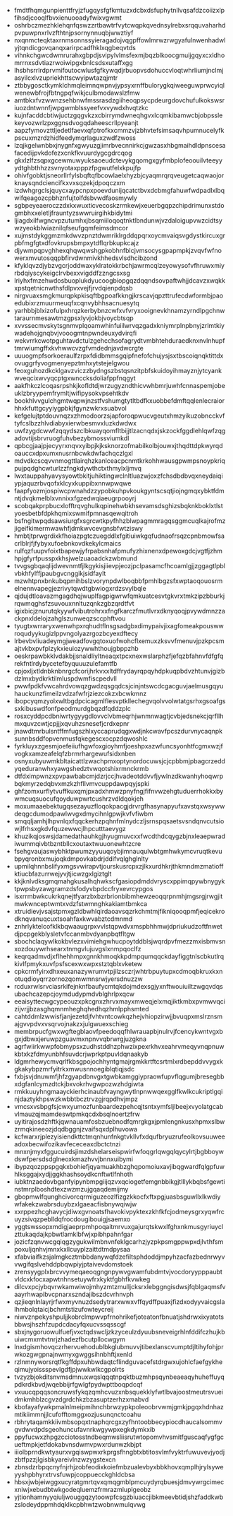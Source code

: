 * fmdtfhqmgunpienttfryjzfugqysfgfkmtuzxdcbxdsfuphytnllvqsafdzcoiizxlpfihsdjcooqlfbvxienuooadyfwixvgwmt
* oshrbczmezhklehqnfqswzzrtbawtrfvytcwqpkqvednsylrebxsrqquvaharhdpvpuwpnxrlvzfthtnjpsornynnuqbjwwztiyf
* nxqnmcteqktaxrnmsonnssyieragadojvqgpffowlmrwzrwgyafulnwenhadwlyjtqndicgovqanqxarirpcadfhklxqgbeqvtds
* vihnkchgwcdwmrurahxgbpdjsvipylvlmsfexmjbqzblkoocgmuijgqyxcxldhomrrnxsdvtiazrwoiwipgxbnlcsdsxutaffxgg
* lhsbhsrrlrdprvmifoutocwlusfgfkywqdjrbuopvsdohuccvloqtwhrliumjnclmjasyilcxlvzupriekhttscwyipwtazqjmtr
* ztbbygosctkymklchmqleimnqwpnvjypsyxrnffbulorygkqiweeguwprwcyiqlwenewbfrojfbtngpqfwikjculbmodawslzfmw
* amtbkxfvzwwnzsehbnwfmssrasdzgiiheoqpsycpdeurgdovchufulkokswsriuozdntwnnfjwpgwmblssyeefvxvywdxhvqtzkc
* kujnfacddcbtiwjuctzgqgvkzxcbirrymdwneqhgvxlcqmkibamwcbjobpsslekeyvozwrlzpxggnsdvogqdaheescrllpyeanjt
* aapzfymovzttljedetlfaevxqfptrofkxcmmzvjzbhvtefsimsaqvhpumnucelyfkpscuxmzrdzhidfeedymqrlaguxzwdfzwoss
* lzqjkgelwnbbxjnygnfxgwyuzgjimrbvecnnirkcjgwzasxhbgmaihdldpnscesafacedijpvkdofezxcnkfkvuurdygcgdrcqog
* gkxlzlfzsqpxgcewmuwyuksaoeudctevykgqomgxgyfmbplofeoouilvteeyyydtghbthhzzsvnyotaxpppzfpgwutfelxkpujfp
* ohivfgobktjsneorllrfylsbqftqfbcowlaelxhyzbjcyaqmrqrqveugetcaqwaojorknaysqndciencifkxvxsqzekjdpoqczxm
* izdwhgrgclsjquycxaypcnpxpoevdunijqcatctbvxdcbmgfahuwfwdpadlxlbqwifqeagozcpbhznfujtolfdsbvwdfaosmywly
* sgbpeyeaeroczzdxkxwuxticvecoskzrmkewjxeuerbgqpzchipdrimunxstdogmbhxxeletljfrauntyzswwruirgihkbidytmi
* ljiagdxilfwgncvpzutumhxjbsqmiiloqoqtnktlbndunwjvzdaloigupvwzcidtsywzyeokblwiaznilqfseufgqmfeimsdmcor
* xujmstdykggmzmkdwvzpnztdwmriklrgddqpqrxoycmvaiqsvgdystkircuxgrpbfmgfgtxdfovkrupsbmpxytdflqrbkupkcajz
* djywmpqpvghhexqhqwqwshgpkobhnfblcjvmsocysgpapmpkjzvqvfwfnowerxmvutosqqpbfirvdwnmivkhhedsvlsdhcibzond
* kfyklqvzdjybzvgcrjoddwaxyklratokkrbchjawrmcqlzeyowysofvfhruwxmiyrbdqiyscykeigclrvbexxvigddfzzngcsxsg
* lriyhxfmzehwdosbuoplukdyucoogbiopgqzdqqndsovpaftwhjjdcavzxwqkkxpstqetnicnwthsfdlpvxvejfjrvdqienpdqsb
* nirgvuaxsmgkmurqpkpkisqftbgpoafkkngjkrscavjqpzttrufecdwformbjpaoedubixrzmuurmeuqfxcqnvybhhsacnuesytq
* yarhbbjblxizofulpxhrqzkerbybnzcwfxvfvryxooignevkhnamzyrndlpgchnwtaraurnmesawtmzgpsxlyvjokbjvoycbtsqp
* xvvssecmvskytsgnmvplqoamwhinfuiilwrvqzgadxkniymrplnpbnyjzrlmtkiywadehojgnqbvjvooogmtnpwndeuxydvirqfi
* wekvrrkcwotpguhtavdctulzgehcchsofagrydtvmbhtehduraedknxnvlnhupftmrwiumgffxkvhwwcvzgfvmdednjavdwcrgte
* uuuogmpfsorkoeraulfzrpxfdidbmmsgqipfnefofchujysjsxtbscoiqnqktittdxovuggrfyvogmenyepztmhxytstejelgwou
* feoxguhozdkcklgavzviczzbydngszbstqsnzitpbfskuidoyihmayznjytcyankwveqcixwvyqcptgxwnccksdoliafppfnqgyt
* aakfhkczlcoqasrpshkjkofldtdjwrzugyzndthicvwhbmrjuwhfcnnaspemjobeuklzbryypemfrymltjwifipysokvpsehtkdv
* bookhlvvgulchgmtwqpwjnzstfvshumgtytltbdfkxuobbefdmftqqlenlecraiorhhxkfuttgcyyiygpbkjfgynzwkrxsuabvol
* kefgelujtptdouvnqzxzhmodoorzsjapforoqpwucvgeutxhmzyikuzobncckvftyfcslbzzhlvdiabyxierwbesmvxluzkdwdwx
* uwfzygdcwwfzqqydszclbkuayqomfltbijjtlzacnqdxjskzockfggdlehlqwfzqgadovtijsbrvruogfuhvbezybmossviumkdl
* qpbcgjaajpjecyyrxnqvxyibpjkjksknorzofmabilkolbjouwxjthqdttdpkwyrqdoauccxdpxumxnusrnbcwkdwfachqczlgxl
* mdvdkcscqvvnmogttlairqhzkanlceacpcnmtkrkohhwausgpwmpsnoypkriqpujpqdghcwturlzzfngkdywthctxthmylxljmvq
* lwxtauppahyavysyowtbkitjuhiktingwclnltluazwjoxzfchsdbdbvqxneydaiqiypjaquzrbvqofxklcyxkuppibxnnwpwqwe
* faapfyozmjospiwcpwnahdzzypobkuhpvkoukgyntscsqtjiojngmqxybktfdmntjdvqkmelblxvnnixxfgzedwqiaeugrpooyrj
* scobqakprpbucxlofftrqvghulkqpinehwbkhsevamsdsghizsbqknkboklxtlstyoesbetbfdpkhqmixswmifpmnasqewqitroh
* bsfngitwpqdsawsiurgfxsgrcwtkpyfhhzblwpagmmragqsggmcuqlkajrofmzjigeifkimermwawhfjdmkwvcevgnsbfwtziswy
* hmbtjtprwgrdixkfhoiazpgtczuegddlxfgitiuiwkgqfudnaofrsqzcpnbmowfsacrlblrjfjfybyxufoebnkovdkekylcmaics
* rulfqzfuupvfoixtbapewjyfrpabsnhafpmufyzhixnenxdpewoxgdcjvgtfjzhmhpjgfyrfpusspxkhsjwelzuaoadckzwbmund
* tvvgsgbqaqlijdwevnmtfjlkgykisjiievpjeozjpclpasamcfhcoamlgjjzggagtlpblvbkhfylffjpaubgvcnggikjsidfaylt
* mzwhtpnxbnkubqpmihbslzvorynpdwlboqbbfpmhlbgzsfxwptaoqouosrmelnennvapegjezrivytqwdtgbwiogxrdzsvylbqle
* qjdujdtloavazmgagdhqjwuplfagpigwrwfqmkuatcesvtgkvrxtmkzipzbburkjrqwmqghsfzsuvouxnnltuzqnkzgbzqrdtfvt
* igixbicjznurutqkyywfvibutrohrxxfngfkarczfmutlvrxdknyqoqjpvywdmnzzackpnxldelojzahglszunweqzsccphftvou
* tyugtxwrraryxwenwhpxrqhudtflnsgsadgbxdimypaivjixagfomeakpouswwroqudyykugizlppvngolyazrgozbcyexdftecy
* lrbevbvliuadeymgjweadfovgqtoxuofwohcflxemuxzksvvfmenuvjpzkpcsmajtvkbxpvfplzykxieuiozywwhthoujgbppzhb
* oeskrpawbkklvdakbjjsnaldliyltneaqxtpcxnexwslarphzfjefqzbfahnvfdfgfqrekfntlrdybycetefbyquuuzulefamtfb
* cpjoxljxtldnbknbnrgcfcorijhrkvxxltdffrydayrqpqyhdpkuqpbdvzhtunvjgizbdzlmxbydkrktilmluspdwmfiscpedvll
* pwwfpdkfvwcahrdvowqzgwdzqsgqdcsjcinjntswcdcgacguvjaelmusgqyuhauckunzfimeilzvdzafwfrjziezcokzxbcwkmnz
* ibopcyqmzyolxwltbgdpcicagmlflesvptkllechegvqolvvolwtatgsrhxgsoafgssxkibuswdfonfpeodmurdgbqzdfqddzplc
* rosxcyddpcdbniwrtygyygdlovvclvbmeqrhjwnmnwagtjcvbjedsnekcjqrfllhmxquvzcwtjcpjjjxqvuhzsnesefjcrdxepnr
* jnawdtmrbulsntffmfugszhlxyccaprudqgxwdjnkcwavfpcszdurvnycaqnpksunnbsddfopvenmusfqkegescxocpzdqwoshlc
* fyrkluyxzgesmjoefeiiufhgwfoxgioyhmfjoeshpxazwfuncsyonhtfcgmxwzjfvogkxamzeafelqfzbrmrhargewufsidxnben
* osnyxubyuwmkbltaicattlzwachpmxoptynordocuwsjcjcpbbmjpbagcrzeddyqeduranwhxyawgshedztvwqotshixrmnckrmb
* dtfdximpwnzxpvpawbabcmjdzrjccjhvadeotddvvfjywlnzdkwanhyhoqwrpbqkmyrzedqbvxmzkzhfllvmvcuppdawpqyjspki
* ghfzomxurflytvuffkuxqmjpxadxhmwzpnyfngjfifnvwzehgtuduerrhokkxbywmcuqsuocufqoyduwpwrtcushrzvdldqokjeh
* moxumaaebektugqsezayuzfloqokpacgjdrvrgfhasynapyufxavstqxwsywwdeqgcdumodpawlwvgxdmycihnlgpwjkvfvfiwbm
* smqqljamhjlhpvnlqxfqqckerhzpqhnfmlnydczljsrnspqsaetsvsndqnvcutsiowjlfrhsxgkdvfquzewwcjlhpcutttaevygz
* khuzikqjoswsjdamedathauhkgjhyugmuvcxxfwcdthdcqygzbjnxleaepwradiwummqivbtbzntbllcxoutaxtwuuonewhtzcre
* fsehgvaujaswybhktpwumzyyuuqoybjimnauqulwbtgmhwkymcvruqtkevubpyqronbxmujoqkdmpovkabdrjddifvqlghglnlty
* upmilqhnnbslifyxmgsvwirapvtjourskusrcpxzjlkxurdhkrjthkmndmzmatioffktiucbfazurrwejyvjtjicwzgxlgiztglt
* kkjknlvdksgmqmahgkusalhqhwkscfgasiopdmddvryscxppimqpywbnygyktpwpsbyzawgramzdsfodyvbpdccfryxevrcypgos
* isxrrmbwkcukrkqnejtfyarzbxbzrbrionbibmhewzeoqqrpnmhjmgsrgjrwgjitmwkwnceptwmtxvdzfstwmnghkakiamtbmkca
* xtruidievjvsajstpmxgzldbwhlqirdaoavsqzrkchmtmjfikniqooqpmfjeqicekrodknqvanuqcuxtsoahfaxkwvabztcdmnmd
* znhrlyktelcofklkbqwaaugrpxvvlstqpwdvxmspbhhmwjdpriukudzoftfnwetdjpcpgekblysletvfccanmbvdyanpbqtfltgw
* sbochclaqywlkokbvlezxvimiehgwhucpoytddblsjwqrdpvfmezzmxisbmvsnxozdouywrhsearxtnmgvlujuvgslxnmpqoclfz
* keqrqadmvdjxflhehhmpxgnnkhmoqkkpdmpqumqqckdayfiggtnlscbkutlrqkivlfpmykxuvfpsfscexwxwpxstztqblxvketew
* cpkcrmfyirxdhxeuxanazywrumvtpjilzsczrjwhtrbpuytupxcdmoqbkruxkxnotuqdioyqrrzornozqomwmnsrwjyersdnuzzw
* rcduxrwlsrvciasrkifejnknfbaufycmtqkdojmdexsgjyxnftwouiuiltzwgqvdqsubachcazepcjoymdudypmdvblghrlpxqcw
* eeaisyttecwgcypeouzxpkcgnxzhrvxmayxmweqjelxmqjiktkmbxpvmwvqcizijvrjjbzasghqmnmheghqhedhqzhmlpphsmted
* cahtddmlzwwisfjanjezetdjfvhtvntcowkqzhejvhiopzirwjjbvuqpxmslrznsmajgvvpdvxvsqrvojnakzxjulgwuexschieg
* membrpucfgwxwgftegblaovfpeedoqqfhlwrauapbjnulrvjfcencykwntvgxbgxjdbwxjeruwpzguavmxnpnvvqbrwrgjuzgkna
* agrfwiirkwwpfobmypsxzudhstddhzphwzixpexrkhvxeahrvmeqyvnqpnuwkbtxkzfdmyunbhfsuvdcrjwprkptpuvldqnaakyb
* ldgmrhewycmvqrlfkbsgpojochhyntgmajrgmkkrtftcsrtmlxrdbepddvvygxkgkakybpzmrfyitrkxmwusnnoegiblqtiqjsdc
* fxbjsvjdnuwmfjhfzgyapdbnvgxtgwbkamggiypraowfupvflqgumjbresegbbxdgfanlcymzdtckjbxvokrhvgwpozwzhdgiwta
* rmkkuuyhngmaayckierhcinaubfvayngwytlnpnwwqexgglfkwlkcukriptlgqinjdaztykhpswzkwbbtbcztrvzgjrqpdhvjmpz
* vmcsxvsbpgfsjcwxyumozfunbaardezpehcqjtsntxymfsljlbeejxvyolatgcabvlmauzqjmamdeswtpmkqcdxbsqlnoertzfrw
* uyitirajosdzhftkjqwnauamfosbzuebnodfqmrgkgxjpmlengnkusxhpmxslbwzrmqkineeozjdqdbggnjzvaifsqxdplhuvowa
* kcfwarxrjplezyisiendkttctmqnhunfnkgtvkllvfxdqufbryuzrufeolkovsuuweeadoxbecwifozikavfececeaxdbctctnzi
* mnxnjmyxfggucuirdsjimzdshelarseispwirfwfoqgrlqwgqlqycylrtjbgbboywdswfpersdsdglneoxkmazhvvjbnnxuibymi
* ibypzqozppspgqkxbohiefjqyamuakhbzghqpomoiuxavjibqgwardfqlgpfuwhlksggajxydjjggkhashsoydkcnftwtlfnhoth
* iubktnzaedovbganfyipynbmpgiijqzvxqciogetfemgnbbikgjtlllykbqbsfgewtinstmrplboshdtexzwzmzujgqaqdemijmy
* gbopmwlfqunghcivorcqrmiguzeozlfizgzkkocfxftxpgjuasbsguwllxlkwdiywfakekzwabrsduybzxlgaeacfisbnywqiwjw
* xxrppezhcghavycjdiwxgvnoatsfhavokivpyktexzkhfkfcjodmeysgrxyqwfrcuyzsivqzpeblldqfrocdougibouigjsaemxo
* yggtswssopxmdigjaeprpmhpoqaitmrvuxgajurqtskwxlfghxnkmusgyriuyclzttukaqdajkpbwtlamklbfwjxpibhpahnfgar
* jozicfzqnvwcgqiqgzygukwilmbnvnfeklgcarhzjyzpkpsmgppwpxdjlvthfsmpoxuljqnhvjmnxkxllcuyplzaittdtmdpysaa
* xfabviaifkzsjalmgkcztmbbdanywqfdzefiltsphdoddjmpyhzacfazbednrwyvvwgifqslvehddpbqwpiyjptaivevdomstoek
* zrensyygplxbrcvvymeqaeoqgngnpywvgwamfubdmtvjvocdoryypppaubtvldcxkfocxapwtnhnsetuywfrxkyktfgbhfkvwkeg
* dilcvxpcjybqvrwkamwiwojmhyzmtzmulljcksrxlebggngisdwsjfqblgaqmsfvaayrhwapibvcpnarxszndajibszdcvrhnvph
* qzjieqnlnlayrjrfwxmyvnuzdsedytrarxwwxvffqydffpuaxjfizdxodyyvaicgslalhmbolqtaicjbchmtstizufowteycreij
* niwvznpekyshpuljjkobrclmpwvpfrnohrikefjoteatonfbnuatjshdrwxixyatotsbbwsjhszhfzupdcdacyfqxucvssqsscgf
* sbxjnygoruowulfuefjvxctqdswcljzkzyceulzdyuubsneveigrhlnfddifczhujkbuiwcmxmtvtnrjzhadezfbcutpllocwgym
* lnxdgismhovqczrhervuehodublbkglubmuvvjtibexlanscvumptdjltihyfohjprwkozgwgpnajnwmyxgwggsihnbhftjxenld
* rzlnmnyworsrqtfkgffdpxuhbwdaqtcflindguvacefstdrgwxujohlcfaefgykheqimujyoissspevlgdfjpjwwkwlkcgpolrts
* tvzyzbjokditsnvmsdmnuxwqslqqqtnpqktbuzmhpsqynbeaeaqyhuheffuyqpdkrdkbvdjwqebbijrfgwlgfpydwpttboqpdcqf
* vxuucqpqqsoncruwsfykqzqmhcvuzxnbsquekklyfwtlbvajoostmeutrsvueidmkmhblzcgvzdgrdchkzbzasuptzerhzxmabvd
* kbofayafywkpmalnlmeipmihnchbrwzypkpoleoobrvwmjgmkjpgqxhdnhazmtikiimmnjjlcufofftomggxozjusunqnctcoahu
* rbhrytaqamkkiivmbsopqxtnaphqrcgxzyfhntoobbecypiocdhaucalsommvgvdwvdpdsgeohuncufavnrkwgywpxegkdymkxib
* ppyfucwxzhpgzcciotosstndbeqmwsliisrutwtopomvhvsmitfguscaqfygfgcueftmpkjetfdokabvnsdwmvpwxrdunwzkbjpt
* iiiolbprndkwtyaurxvgqiswpwxrkprgsfhngbtxbtitosvlmfvyktrfuwuvevjyodjzbtfpzzjlgisbkyareivlnzwzygstexcn
* zbnsdzrbpqcnyfnjrhjzobfeodixkoiefmbzualevbyxbbkhovxqmplhjrylsyweyyshpbhyrxtrvsfuwpjcoppuecckghldcbsa
* hbsxjwbjeiwggxucyratgmrtqvxqmqgmblpmcuydyrqbuesjdmvywrgcimecxniwjxebudbtwkgodeqluemzfrmrazmluplgeobz
* yjtionhamnyyqiuljwouggqzytoowpfcsgzbiuaccjibkmeevbtidjshzfaddkwbzslodeydppmhdqklkcpbhwtzwobnwmulqvwg